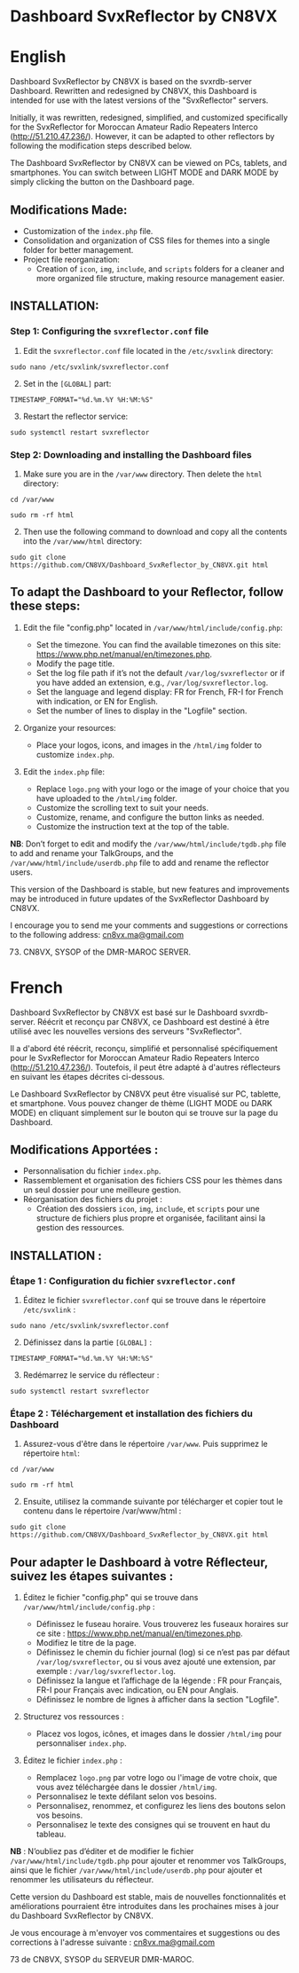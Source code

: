 # Dashboard SvxReflector by CN8VX

# English

Dashboard SvxReflector by CN8VX is based on the svxrdb-server Dashboard. Rewritten and redesigned by CN8VX, this Dashboard is intended for use with the latest versions of the "SvxReflector" servers.

Initially, it was rewritten, redesigned, simplified, and customized specifically for the SvxReflector for Moroccan Amateur Radio Repeaters Interco (http://51.210.47.236/). However, it can be adapted to other reflectors by following the modification steps described below.

The Dashboard SvxReflector by CN8VX can be viewed on PCs, tablets, and smartphones. You can switch between LIGHT MODE and DARK MODE by simply clicking the button on the Dashboard page.

## Modifications Made:
- Customization of the `index.php` file.
- Consolidation and organization of CSS files for themes into a single folder for better management.
- Project file reorganization:
  - Creation of `icon`, `img`, `include`, and `scripts` folders for a cleaner and more organized file structure, making resource management easier.

## INSTALLATION:

### Step 1: Configuring the `svxreflector.conf` file

1. Edit the `svxreflector.conf` file located in the `/etc/svxlink` directory:
```
sudo nano /etc/svxlink/svxreflector.conf
```
2. Set in the `[GLOBAL]` part:
```
TIMESTAMP_FORMAT="%d.%m.%Y %H:%M:%S"
```
3. Restart the reflector service:
```
sudo systemctl restart svxreflector
```
### Step 2: Downloading and installing the Dashboard files

1. Make sure you are in the `/var/www` directory. Then delete the `html` directory:
```
cd /var/www
```
```
sudo rm -rf html
```
2. Then use the following command to download and copy all the contents into the `/var/www/html` directory:
```
sudo git clone https://github.com/CN8VX/Dashboard_SvxReflector_by_CN8VX.git html
```

## To adapt the Dashboard to your Reflector, follow these steps:
1. Edit the file "config.php" located in `/var/www/html/include/config.php`:
   - Set the timezone. You can find the available timezones on this site: https://www.php.net/manual/en/timezones.php.
   - Modify the page title.
   - Set the log file path if it’s not the default `/var/log/svxreflector` or if you have added an extension, e.g., `/var/log/svxreflector.log`.
   - Set the language and legend display: FR for French, FR-I for French with indication, or EN for English.
   - Set the number of lines to display in the "Logfile" section.

2. Organize your resources:
   - Place your logos, icons, and images in the `/html/img` folder to customize `index.php`.

3. Edit the `index.php` file:
   - Replace `logo.png` with your logo or the image of your choice that you have uploaded to the `/html/img` folder.
   - Customize the scrolling text to suit your needs.
   - Customize, rename, and configure the button links as needed.
   - Customize the instruction text at the top of the table.

**NB**: Don’t forget to edit and modify the `/var/www/html/include/tgdb.php` file to add and rename your TalkGroups, and the `/var/www/html/include/userdb.php` file to add and rename the reflector users.

This version of the Dashboard is stable, but new features and improvements may be introduced in future updates of the SvxReflector Dashboard by CN8VX.

I encourage you to send me your comments and suggestions or corrections to the following address: cn8vx.ma@gmail.com

73. CN8VX, SYSOP of the DMR-MAROC SERVER.


# French

Dashboard SvxReflector by CN8VX est basé sur le Dashboard svxrdb-server. Réécrit et reconçu par CN8VX, ce Dashboard est destiné à être utilisé avec les nouvelles versions des serveurs "SvxReflector".

Il a d'abord été réécrit, reconçu, simplifié et personnalisé spécifiquement pour le SvxReflector for Moroccan Amateur Radio Repeaters Interco (http://51.210.47.236/). Toutefois, il peut être adapté à d'autres réflecteurs en suivant les étapes décrites ci-dessous.

Le Dashboard SvxReflector by CN8VX peut être visualisé sur PC, tablette, et smartphone. Vous pouvez changer de thème (LIGHT MODE ou DARK MODE) en cliquant simplement sur le bouton qui se trouve sur la page du Dashboard.

## Modifications Apportées :
- Personnalisation du fichier `index.php`.
- Rassemblement et organisation des fichiers CSS pour les thèmes dans un seul dossier pour une meilleure gestion.
- Réorganisation des fichiers du projet :
  - Création des dossiers `icon`, `img`, `include`, et `scripts` pour une structure de fichiers plus propre et organisée, facilitant ainsi la gestion des ressources.

## INSTALLATION :

### Étape 1 : Configuration du fichier `svxreflector.conf`

1. Éditez le fichier `svxreflector.conf` qui se trouve dans le répertoire `/etc/svxlink` :
```
sudo nano /etc/svxlink/svxreflector.conf
```
2. Définissez dans la partie `[GLOBAL]` :
```
TIMESTAMP_FORMAT="%d.%m.%Y %H:%M:%S"
```
3. Redémarrez le service du réflecteur :
```
sudo systemctl restart svxreflector
```
### Étape 2 : Téléchargement et installation des fichiers du Dashboard

1. Assurez-vous d'être dans le répertoire `/var/www`. Puis supprimez le répertoire `html`:
```
cd /var/www
```
```
sudo rm -rf html
```
2. Ensuite, utilisez la commande suivante por télécharger et copier tout le contenu dans le répertoire /var/www/html :
```
sudo git clone https://github.com/CN8VX/Dashboard_SvxReflector_by_CN8VX.git html
```

## Pour adapter le Dashboard à votre Réflecteur, suivez les étapes suivantes :
1. Éditez le fichier "config.php" qui se trouve dans `/var/www/html/include/config.php` :
   - Définissez le fuseau horaire. Vous trouverez les fuseaux horaires sur ce site : https://www.php.net/manual/en/timezones.php.
   - Modifiez le titre de la page.
   - Définissez le chemin du fichier journal (log) si ce n’est pas par défaut `/var/log/svxreflector`, ou si vous avez ajouté une extension, par exemple : `/var/log/svxreflector.log`.
   - Définissez la langue et l’affichage de la légende : FR pour Français, FR-I pour Français avec indication, ou EN pour Anglais.
   - Définissez le nombre de lignes à afficher dans la section "Logfile".

2. Structurez vos ressources :
   - Placez vos logos, icônes, et images dans le dossier `/html/img` pour personnaliser `index.php`.

3. Éditez le fichier `index.php` :
   - Remplacez `logo.png` par votre logo ou l'image de votre choix, que vous avez téléchargée dans le dossier `/html/img`.
   - Personnalisez le texte défilant selon vos besoins.
   - Personnalisez, renommez, et configurez les liens des boutons selon vos besoins.
   - Personnalisez le texte des consignes qui se trouvent en haut du tableau.

**NB** : N’oubliez pas d’éditer et de modifier le fichier `/var/www/html/include/tgdb.php` pour ajouter et renommer vos TalkGroups, ainsi que le fichier `/var/www/html/include/userdb.php` pour ajouter et renommer les utilisateurs du réflecteur.

Cette version du Dashboard est stable, mais de nouvelles fonctionnalités et améliorations pourraient être introduites dans les prochaines mises à jour du Dashboard SvxReflector by CN8VX.

Je vous encourage à m'envoyer vos commentaires et suggestions ou des corrections à l'adresse suivante : cn8vx.ma@gmail.com

73 de CN8VX, SYSOP du SERVEUR DMR-MAROC.
